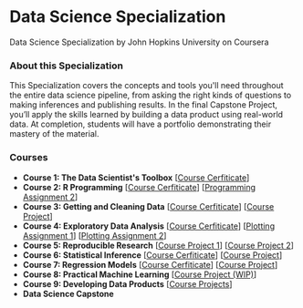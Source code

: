 # Data Science Specialization
Data Science Specialization by John Hopkins University on Coursera

### About this Specialization
This Specialization covers the concepts and tools you'll need throughout the entire data science pipeline, from asking the right kinds of questions to making inferences and publishing results. In the final Capstone Project, you’ll apply the skills learned by building a data product using real-world data. At completion, students will have a portfolio demonstrating their mastery of the material.

### Courses
* <b>Course 1: The Data Scientist's Toolbox</b> [<a href="https://www.coursera.org/account/accomplishments/verify/FCET2WQLZXYB">Course Cerfiticate</a>]
* <b>Course 2: R Programming</b> [<a href="https://www.coursera.org/account/accomplishments/verify/CKM53ZCKXSDP">Course Cerfiticate</a>] [<a href="https://github.com/xujiachang1024/R_Programming">Programming Assignment 2</a>]
* <b>Course 3: Getting and Cleaning Data</b> [<a href="https://www.coursera.org/account/accomplishments/verify/42C5PSE4RZC4">Course Cerfiticate</a>] [<a href="https://github.com/xujiachang1024/CleaningData_Project">Course Project</a>]
* <b>Course 4: Exploratory Data Analysis</b> [<a href="https://www.coursera.org/account/accomplishments/verify/CY39NQWQFUQV">Course Cerfiticate</a>] [<a href="https://github.com/xujiachang1024/Exploratory_Plotting1">Plotting Assignment 1</a>] [<a href="https://github.com/xujiachang1024/Exploratory_Plotting2">Plotting Assignment 2</a>]
* <b>Course 5: Reproducible Research</b> [<a href="https://github.com/xujiachang1024/WalkingPattern_Analysis">Course Project 1</a>] [<a href="https://github.com/xujiachang1024/Storm_Analysis">Course Project 2</a>]
* <b>Course 6: Statistical Inference</b> [<a href="https://https://www.coursera.org/account/accomplishments/verify/F8R2KBMF68XK">Course Cerfiticate</a>] [<a href="https://github.com/xujiachang1024/StatsInference_Project">Course Project</a>]
* <b>Course 7: Regression Models</b> [<a href="https://www.coursera.org/account/accomplishments/verify/76U3EULEGP7Z">Course Cerfiticate</a>] [<a href="https://github.com/xujiachang1024/FuelEfficiency_Analysis">Course Project</a>]
* <b>Course 8: Practical Machine Learning</b> [<a href="https://github.com/xujiachang1024/HumanActivity_Prediction">Course Project (WIP)</a>]
* <b>Course 9: Developing Data Products</b> [<a href="https://github.com/xujiachang1024/Developing-Data-Products">Course Projects</a>]
* <b>Data Science Capstone</b>
